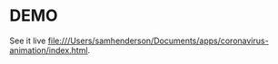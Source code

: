 # DEMO

See it live [file:///Users/samhenderson/Documents/apps/coronavirus-animation/index.html](here).

